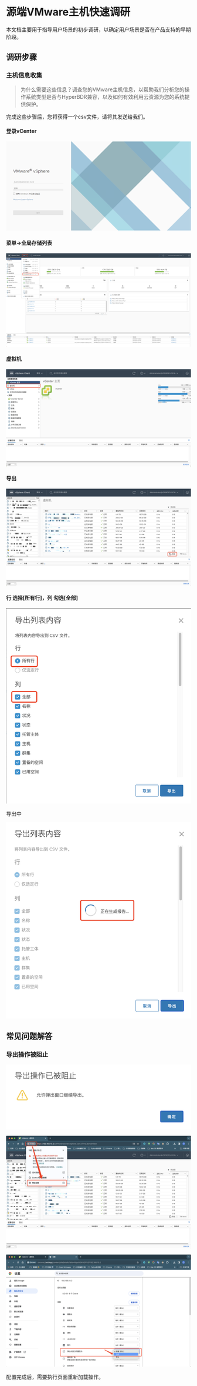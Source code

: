 # 源端VMware主机快速调研

本文档主要用于指导用户场景的初步调研，以确定用户场景是否在产品支持的早期阶段。

## 调研步骤

### 主机信息收集

> 为什么需要这些信息？调查您的VMware主机信息，以帮助我们分析您的操作系统类型是否与HyperBDR兼容，以及如何有效利用云资源为您的系统提供保护。

完成这些步骤后，您将获得一个csv文件，请将其发送给我们。

#### 登录vCenter

![hyperbdr-vmware-investigation-1.png](./images/hyperbdr-vmware-investigation-1.png)

#### 菜单->全局存储列表

![hyperbdr-vmware-investigation-2.png](./images/hyperbdr-vmware-investigation-2.png)

#### 虚拟机

![hyperbdr-vmware-investigation-3.png](./images/hyperbdr-vmware-investigation-3.png)

#### 导出

![hyperbdr-vmware-investigation-4.png](./images/hyperbdr-vmware-investigation-4.png)

#### 行 选择[所有行]，列 勾选[全部]

![hyperbdr-vmware-investigation-5.png](./images/hyperbdr-vmware-investigation-5.png)

导出中

![hyperbdr-vmware-investigation-6.png](./images/hyperbdr-vmware-investigation-6.png)

## 常见问题解答

### 导出操作被阻止

![hyperbdr-vmware-investigation-7.png](./images/hyperbdr-vmware-investigation-7.png)

![hyperbdr-vmware-investigation-8.png](./images/hyperbdr-vmware-investigation-8.png)

![hyperbdr-vmware-investigation-9.png](./images/hyperbdr-vmware-investigation-9.png)

配置完成后，需要执行页面重新加载操作。